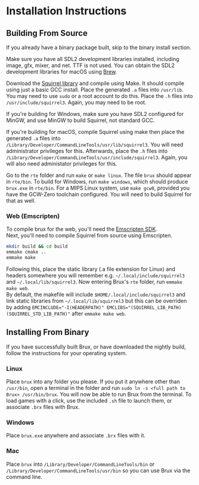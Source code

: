 # Installation Instructions

## Building From Source

If you already have a binary package built, skip to the binary install section.

Make sure you have all SDL2 development libraries installed, including image, gfx, mixer, and net. TTF is not used.
You can obtain the SDL2 development libraries for macOS using [Brew](https://brew.sh/).

Download the [Squirrel library](https://squirrel-lang.org)  and compile using Make. It should compile using just a basic GCC install. Place the generated `.a` files into `/usr/lib`. You may need to use `sudo` or a root account to do this. Place the `.h` files into `/usr/include/squirrel3`. Again, you may need to be root.

If you're building for Windows, make sure you have SDL2 configured for MinGW, and use MinGW to build Squirrel, not standard GCC.

If you're building for macOS, compile Squirrel using make then place the generated `.a` files into `/Library/Developer/CommandLineTools/usr/lib/squirrel3`. You will need administrator privileges for this. Afterwards, place the `.h` files into `/Library/Developer/CommandLineTools/usr/include/squirrel3`. Again, you will also need administator privileges for this.

Go to the `rte` folder and run `make` or `make linux`. The file `brux` should appear in `rte/bin`. To build for Windows, run `make windows`, which should produce `brux.exe` in `rte/bin`. For a MIPS Linux system, use `make gcw0`, provided you have the GCW-Zero toolchain configured. You will need to build Squirrel for that as well.

### Web (Emscripten)
To compile brux for the web, you'll need the [Emscripten SDK](https://emscripten.org/docs/getting_started/downloads.html). <br>
Next, you'll need to compile Squirrel from source using Emscripten.
```bash
mkdir build && cd build
emmake cmake ..
emmake make
```
Following this, place the static library (.a file extension for Linux) and headers somewhere you will remember e.g. `~/.local/include/squirrel3` and `~/.local/lib/squirrel3`. Now entering Brux's `rte` folder, run `emmake make web`. <br>
By default, the makefile will include `$HOME/.local/include/squirrel3` and link static libraries from `~/.local/lib/squirrel3` but this can be overriden by adding `EMCINCLUDE="-I(HEADERPATH)" EMCLIBS="(SQUIRREL_LIB_PATH) (SQUIRREL_STD_LIB_PATH)"` after `emmake make web`.

## Installing From Binary

If you have successfully built Brux, or have downloaded the nightly build, follow the instructions for your operating system.

### Linux

Place `brux` into any folder you please. If you put it anywhere other than `/usr/bin`, open a terminal in the folder and run `sudo ln -s <full path to Brux> /usr/bin/brux`. You will now be able to run Brux from the terminal. To load games with a click, use the included `.sh` file to launch them, or associate `.brx` files with Brux.

### Windows

Place `brux.exe` anywhere and associate `.brx` files with it.

### Mac

Place `brux` into `/Library/Developer/CommandLineTools/bin` or `/Library/Developer/CommandLineTools/usr/bin` so you can use Brux via the command line.
